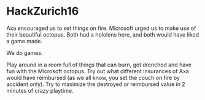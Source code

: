 # HackZurich16

Axa encouraged us to set things on fire.
Microsoft urged us to make use of their beautiful octopus.
Both had a hololens here, and both would have liked a game made.

We do games.

Play around in a room full of things that can burn, get drenched and have fun with the Microsoft octopus. Try out what different insurances of Axa would have reimbursed (as we all know, you set the couch on fire by accident only). Try to maximize the destroyed or reimbursed value in 2 minutes of crazy playtime.
